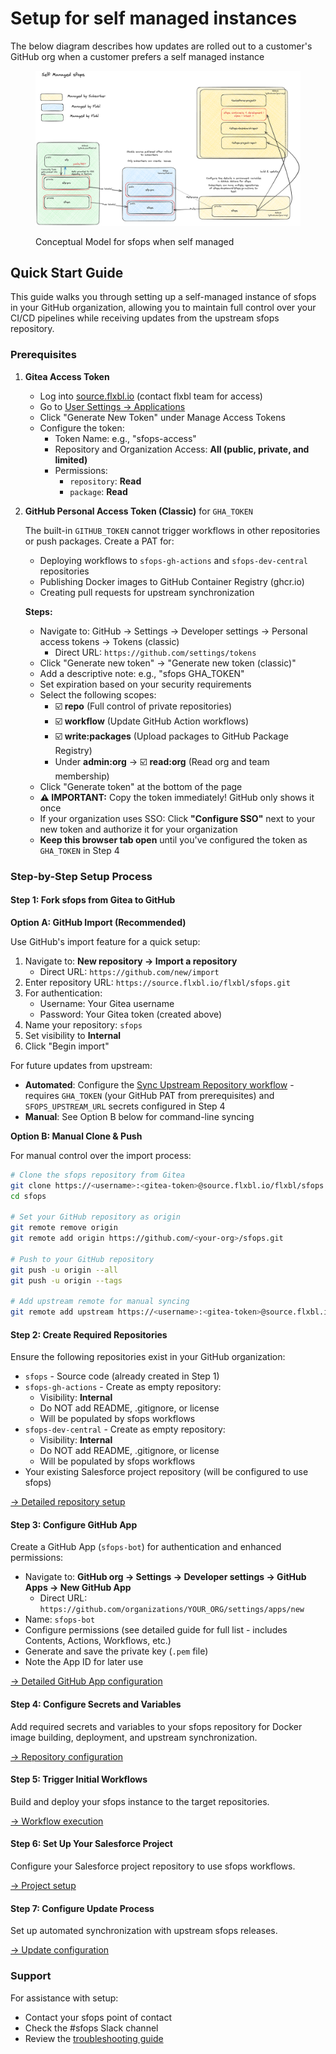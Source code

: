 # Setup for self managed instances

The below diagram describes how updates are rolled out to a customer's GitHub org when a customer prefers a self managed instance

<figure><img src="../../.gitbook/assets/image (1).png" alt=""><figcaption><p>Conceptual Model for sfops when self managed</p></figcaption></figure>

## Quick Start Guide

This guide walks you through setting up a self-managed instance of sfops in your GitHub organization, allowing you to maintain full control over your CI/CD pipelines while receiving updates from the upstream sfops repository.

### Prerequisites

1. **Gitea Access Token**
   * Log into [source.flxbl.io](https://source.flxbl.io) (contact flxbl team for access)
   * Go to [User Settings → Applications](https://source.flxbl.io/user/settings/applications)
   * Click "Generate New Token" under Manage Access Tokens
   * Configure the token:
     * Token Name: e.g., "sfops-access"
     * Repository and Organization Access: **All (public, private, and limited)**
     * Permissions:
       * `repository`: **Read**
       * `package`: **Read**
2.  **GitHub Personal Access Token (Classic)** for `GHA_TOKEN`

    The built-in `GITHUB_TOKEN` cannot trigger workflows in other repositories or push packages. Create a PAT for:

    * Deploying workflows to `sfops-gh-actions` and `sfops-dev-central` repositories
    * Publishing Docker images to GitHub Container Registry (ghcr.io)
    * Creating pull requests for upstream synchronization

    **Steps:**

    * Navigate to: GitHub → Settings → Developer settings → Personal access tokens → Tokens (classic)
      * Direct URL: `https://github.com/settings/tokens`
    * Click "Generate new token" → "Generate new token (classic)"
    * Add a descriptive note: e.g., "sfops GHA\_TOKEN"
    * Set expiration based on your security requirements
    * Select the following scopes:
      * ☑️ **repo** (Full control of private repositories)
      * ☑️ **workflow** (Update GitHub Action workflows)
      * ☑️ **write:packages** (Upload packages to GitHub Package Registry)
      * Under **admin:org** → ☑️ **read:org** (Read org and team membership)
    * Click "Generate token" at the bottom of the page
    * **⚠️ IMPORTANT:** Copy the token immediately! GitHub only shows it once
    * If your organization uses SSO: Click **"Configure SSO"** next to your new token and authorize it for your organization
    * **Keep this browser tab open** until you've configured the token as `GHA_TOKEN` in Step 4

### Step-by-Step Setup Process

#### Step 1: Fork sfops from Gitea to GitHub

**Option A: GitHub Import (Recommended)**

Use GitHub's import feature for a quick setup:

1. Navigate to: **New repository → Import a repository**
   * Direct URL: `https://github.com/new/import`
2. Enter repository URL: `https://source.flxbl.io/flxbl/sfops.git`
3. For authentication:
   * Username: Your Gitea username
   * Password: Your Gitea token (created above)
4. Name your repository: `sfops`
5. Set visibility to **Internal**
6. Click "Begin import"

For future updates from upstream:

* **Automated**: Configure the [Sync Upstream Repository workflow](../workflow-details/sync-upstream-repository-and-create-pull-request.md) - requires `GHA_TOKEN` (your GitHub PAT from prerequisites) and `SFOPS_UPSTREAM_URL` secrets configured in Step 4
* **Manual**: See Option B below for command-line syncing

**Option B: Manual Clone & Push**

For manual control over the import process:

```bash
# Clone the sfops repository from Gitea
git clone https://<username>:<gitea-token>@source.flxbl.io/flxbl/sfops.git sfops
cd sfops

# Set your GitHub repository as origin
git remote remove origin
git remote add origin https://github.com/<your-org>/sfops.git

# Push to your GitHub repository
git push -u origin --all
git push -u origin --tags

# Add upstream remote for manual syncing
git remote add upstream https://<username>:<gitea-token>@source.flxbl.io/flxbl/sfops.git
```

#### Step 2: Create Required Repositories

Ensure the following repositories exist in your GitHub organization:

* `sfops` - Source code (already created in Step 1)
* `sfops-gh-actions` - Create as empty repository:
  * Visibility: **Internal**
  * Do NOT add README, .gitignore, or license
  * Will be populated by sfops workflows
* `sfops-dev-central` - Create as empty repository:
  * Visibility: **Internal**
  * Do NOT add README, .gitignore, or license
  * Will be populated by sfops workflows
* Your existing Salesforce project repository (will be configured to use sfops)

[→ Detailed repository setup](1.-create-repositories.md)

#### Step 3: Configure GitHub App

Create a GitHub App (`sfops-bot`) for authentication and enhanced permissions:

* Navigate to: **GitHub org → Settings → Developer settings → GitHub Apps → New GitHub App**
  * Direct URL: `https://github.com/organizations/YOUR_ORG/settings/apps/new`
* Name: `sfops-bot`
* Configure permissions (see detailed guide for full list - includes Contents, Actions, Workflows, etc.)
* Generate and save the private key (`.pem` file)
* Note the App ID for later use

[→ Detailed GitHub App configuration](github-app.md)

#### Step 4: Configure Secrets and Variables

Add required secrets and variables to your sfops repository for Docker image building, deployment, and upstream synchronization.

[→ Repository configuration](3.-setting-up-sfops-repository.md)

#### Step 5: Trigger Initial Workflows

Build and deploy your sfops instance to the target repositories.

[→ Workflow execution](4.-trigger-the-workflows.md)

#### Step 6: Set Up Your Salesforce Project

Configure your Salesforce project repository to use sfops workflows.

[→ Project setup](5.-setting-up-project-repository.md)

#### Step 7: Configure Update Process

Set up automated synchronization with upstream sfops releases.

[→ Update configuration](6.-fetching-upstream-changes/)

### Support

For assistance with setup:

* Contact your sfops point of contact
* Check the #sfops Slack channel
* Review the [troubleshooting guide](../update-instructions/)
